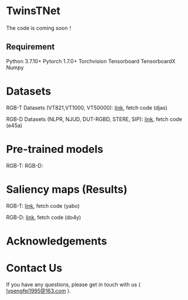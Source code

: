 # TwinsTNet
The code is coming soon！

## Requirement
Python 3.7.10+
Pytorch 1.7.0+
Torchvision
Tensorboard
TensorboardX
Numpy

# Datasets
RGB-T Datasets (VT821,VT1000, VT50000): [link](https://pan.baidu.com/s/1Vv6mYz4RL2VnwWwZWKLHyA), fetch code (djas)

RGB-D Datasets (NLPR, NJUD, DUT-RGBD, STERE, SIP): [link](https://pan.baidu.com/s/1rXa_cgnLSMxs9STRpEu7ew), fetch code (e45a)

# Pre-trained models
RGB-T:
RGB-D:

# Saliency maps (Results)
RGB-T: [link](https://pan.baidu.com/s/1KCXc7pqu_Pf0fmhWJm4eqQ), fetch code (yabo)

RGB-D: [link](https://pan.baidu.com/s/1GrN4mQFqOQLMwyLx3QlEWA), fetch code (do4y)

# Acknowledgements

# Contact Us
If you have any questions, please get in touch with us ( lvpengfei1995@163.com ).
